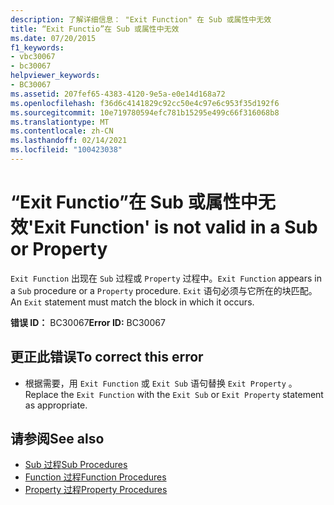 ```yaml
---
description: 了解详细信息： "Exit Function" 在 Sub 或属性中无效
title: “Exit Functio”在 Sub 或属性中无效
ms.date: 07/20/2015
f1_keywords:
- vbc30067
- bc30067
helpviewer_keywords:
- BC30067
ms.assetid: 207fef65-4383-4120-9e5a-e0e14d168a72
ms.openlocfilehash: f36d6c4141829c92cc50e4c97e6c953f35d192f6
ms.sourcegitcommit: 10e719780594efc781b15295e499c66f316068b8
ms.translationtype: MT
ms.contentlocale: zh-CN
ms.lasthandoff: 02/14/2021
ms.locfileid: "100423038"
---
```

# <a name="exit-function-is-not-valid-in-a-sub-or-property"></a><span data-ttu-id="8c878-103">“Exit Functio”在 Sub 或属性中无效</span><span class="sxs-lookup"><span data-stu-id="8c878-103">'Exit Function' is not valid in a Sub or Property</span></span>

<span data-ttu-id="8c878-104">`Exit Function` 出现在 `Sub` 过程或 `Property` 过程中。</span><span class="sxs-lookup"><span data-stu-id="8c878-104">`Exit Function` appears in a `Sub` procedure or a `Property` procedure.</span></span> <span data-ttu-id="8c878-105">`Exit` 语句必须与它所在的块匹配。</span><span class="sxs-lookup"><span data-stu-id="8c878-105">An `Exit` statement must match the block in which it occurs.</span></span>  
  
 <span data-ttu-id="8c878-106">**错误 ID：** BC30067</span><span class="sxs-lookup"><span data-stu-id="8c878-106">**Error ID:** BC30067</span></span>  
  
## <a name="to-correct-this-error"></a><span data-ttu-id="8c878-107">更正此错误</span><span class="sxs-lookup"><span data-stu-id="8c878-107">To correct this error</span></span>  
  
- <span data-ttu-id="8c878-108">根据需要，用 `Exit Function` 或 `Exit Sub` 语句替换 `Exit Property` 。</span><span class="sxs-lookup"><span data-stu-id="8c878-108">Replace the `Exit Function` with the `Exit Sub` or `Exit Property` statement as appropriate.</span></span>  
  
## <a name="see-also"></a><span data-ttu-id="8c878-109">请参阅</span><span class="sxs-lookup"><span data-stu-id="8c878-109">See also</span></span>

- [<span data-ttu-id="8c878-110">Sub 过程</span><span class="sxs-lookup"><span data-stu-id="8c878-110">Sub Procedures</span></span>](../programming-guide/language-features/procedures/sub-procedures.md)
- [<span data-ttu-id="8c878-111">Function 过程</span><span class="sxs-lookup"><span data-stu-id="8c878-111">Function Procedures</span></span>](../programming-guide/language-features/procedures/function-procedures.md)
- [<span data-ttu-id="8c878-112">Property 过程</span><span class="sxs-lookup"><span data-stu-id="8c878-112">Property Procedures</span></span>](../programming-guide/language-features/procedures/property-procedures.md)
